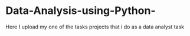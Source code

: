 # Data-Analysis-using-Python-
Here I upload my one of the tasks projects that i do as a data analyst task 
